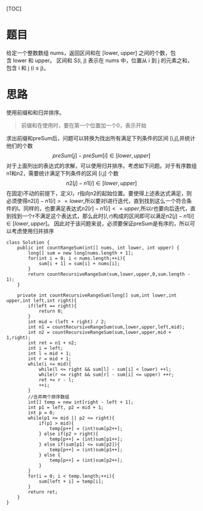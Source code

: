 [TOC]
# 题目
给定一个整数数组 nums，返回区间和在 [lower, upper] 之间的个数，包含 lower 和 upper。
区间和 S(i, j) 表示在 nums 中，位置从 i 到 j 的元素之和，包含 i 和 j (i ≤ j)。

# 思路
使用前缀和和归并排序。
> 前缀和在使用时，要在第一个位置加一个0，表示开始

求出前缀和preSum后，问题可以转换为找出所有满足下列条件的区间 [i,j],并统计他们的个数
$$
preSum[j] - preSum[i] \in [lower,upper]
$$
对于上面列出的表达式的求解，可以使用归并排序。考虑如下问题。对于有序数组n1和n2，需要统计满足下列条件的区间 [i,j] 个数
$$
n2[j] - n1[i] \in [lower,upper]
$$
在固定i不动的前提下，定义l，r指向n2的起始位置。要使得上述表达式满足，则必须使得$n2[l]-n1[i]>=lower$,所以要对l进行迭代，直到找到这么一个符合条件的l。同样的，也要满足表达式$n2[r] - n1[i]<=upper$,所以r也要向后迭代，直到找到一个r不满足这个表达式，那么此时$[l,r)$构成的区间即可以满足$n2[j] - n1[i] \in [lower,upper]$。
因此对于该问题来说，必须要保证preSum是有序的，所以可以考虑使用归并排序
```java{.line-numbers}
class Solution {
    public int countRangeSum(int[] nums, int lower, int upper) {
        long[] sum = new long[nums.length + 1];
        for(int i = 0; i < nums.length;++i){
            sum[i + 1] = sum[i] + nums[i];
        }
        return countRecursiveRangeSum(sum,lower,upper,0,sum.length - 1);
    }

    private int countRecursiveRangeSum(long[] sum,int lower,int upper,int left,int right){
        if(left == right){
            return 0;
        }
        int mid = (left + right) / 2;
        int n1 = countRecursiveRangeSum(sum,lower,upper,left,mid);
        int n2 = countRecursiveRangeSum(sum,lower,upper,mid + 1,right);
        int ret = n1 + n2;
        int i = left;
        int l = mid + 1;
        int r = mid + 1;
        while(i <= mid){
            while(l <= right && sum[l] - sum[i] < lower) ++l;
            while(r <= right && sum[r] - sum[i] <= upper) ++r;
            ret += r - l;
            ++i;
        }
        //合并两个排序数组
        int[] temp = new int[right - left + 1];
        int p1 = left, p2 = mid + 1;
        int p = 0;
        while(p1 <= mid || p2 <= right){
            if(p1 > mid){
                temp[p++] = (int)sum[p2++];
            } else if(p2 > right){
                temp[p++] = (int)sum[p1++];
            } else if(sum[p1] <= sum[p2]){
                temp[p++] = (int)sum[p1++];
            } else {
                temp[p++] = (int)sum[p2++];
            }
        }
        for(i = 0; i < temp.length;++i){
            sum[left + i] = temp[i];
        }
        return ret;
    }
}
```